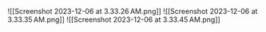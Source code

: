 ![[Screenshot 2023-12-06 at 3.33.26 AM.png]]
![[Screenshot 2023-12-06 at 3.33.35 AM.png]]
![[Screenshot 2023-12-06 at 3.33.45 AM.png]]